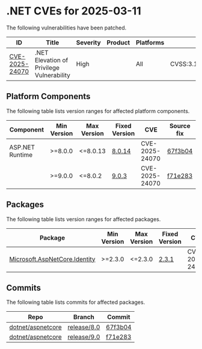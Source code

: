 # .NET CVEs for 2025-03-11

The following vulnerabilities have been patched.

| ID                | Title             | Severity      | Product       | Platforms     | CVSS                         |
| ----------------- | ----------------- | ------------- | ------------- | ------------- | ---------------------------- |
| [CVE-2025-24070][CVE-2025-24070] | .NET Elevation of Privilege Vulnerability | High |  | All | CVSS:3.1/AV:L/AC:L/PR:L/UI:N/S:U/C:H/I:H/A:H/E:U/RL:O/RC:C |


## Platform Components

The following table lists version ranges for affected platform components.

| Component     | Min Version   | Max Version | Fixed Version | CVE     | Source fix |
| ------------- | ------------- | --------- | --------- | ------------- | -------- |
| ASP.NET Runtime | >=8.0.0     | <=8.0.13  | [8.0.14](https://github.com/dotnet/core/blob/main/release-notes/8.0/8.0.14/8.0.14.md) | CVE-2025-24070 | [67f3b04][67f3b04]  |
|               | >=9.0.0       | <=8.0.2   | [9.0.3](https://github.com/dotnet/core/blob/main/release-notes/9.0/9.0.3/9.0.3.md) | CVE-2025-24070 | [f71e283][f71e283]  |


## Packages

The following table lists version ranges for affected packages.

| Package       | Min Version   | Max Version | Fixed Version | CVE     | Source fix |
| ------------- | ------------- | --------- | --------- | ------------- | -------- |
| [Microsoft.AspNetCore.Identity][Microsoft.AspNetCore.Identity] | >=2.3.0 | <=2.3.0 | [2.3.1](https://www.nuget.org/packages/Microsoft.AspNetCore.Identity/2.3.1) | CVE-2025-24070 |  |



## Commits

The following table lists commits for affected packages.

| Repo                        | Branch            | Commit                                                   |
| --------------------------- | ----------------- | -------------------------------------------------------- |
| [dotnet/aspnetcore][dotnet/aspnetcore] | [release/8.0][release/8.0] | [67f3b04][67f3b04]                   |
| [dotnet/aspnetcore][dotnet/aspnetcore] | [release/9.0][release/9.0] | [f71e283][f71e283]                   |



[CVE-2025-24070]: https://github.com/dotnet/aspnetcore/security/advisories/GHSA-2865-hh9g-w894
[Microsoft.AspNetCore.Identity]: https://www.nuget.org/packages/Microsoft.AspNetCore.Identity
[dotnet/aspnetcore]: https://github.com/dotnet/aspnetcore
[release/8.0]: https://github.com/dotnet/aspnetcore/tree/release/8.0
[67f3b04]: https://github.com/dotnet/aspnetcore/commit/67f3b04274d3acb607fe95796dcb35f4f11149bf
[release/9.0]: https://github.com/dotnet/aspnetcore/tree/release/9.0
[f71e283]: https://github.com/dotnet/aspnetcore/commit/f71e283286d8470639486804053f28391f92fafc
